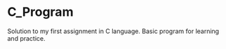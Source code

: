 # C_Program
Solution to my first assignment in C language. Basic program for learning and practice.

